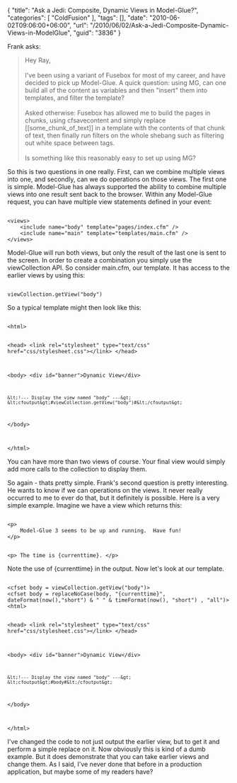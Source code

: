 {
	"title": "Ask a Jedi: Composite, Dynamic Views in Model-Glue?",
	"categories": [
		"ColdFusion"
	],
	"tags": [],
	"date": "2010-06-02T09:06:00+06:00",
	"url": "/2010/06/02/Ask-a-Jedi-Composite-Dynamic-Views-in-ModelGlue",
	"guid": "3836"
}

Frank asks:
<p>

<blockquote>
Hey Ray,<br/>
<br/>
I've been using a variant of Fusebox for most of my career, and have decided to pick up Model-Glue. A quick question: using MG, can one build all of the content as variables and then "insert" them into templates, and filter the template?
<br/>
<br/>
Asked otherwise: Fusebox has allowed me to build the pages in chunks, using cfsavecontent and simply replace [[some_chunk_of_text]] in a template with the contents of that chunk of text, then finally run filters on the whole shebang such as filtering out white space between tags.
<br/>
<br/>
Is something like this reasonably easy to set up using MG?
</blockquote>
<!--more-->
<p>

So this is two questions in one really. First, can we combine multiple views into one, and secondly, can we do operations on those views. The first one is simple. Model-Glue has always supported the ability to combine multiple views into one result sent back to the browser. Within any Model-Glue request, you can have multiple view statements defined in your event:

<p>

<code>
&lt;views&gt;
	&lt;include name="body" template="pages/index.cfm" /&gt;
	&lt;include name="main" template="templates/main.cfm" /&gt;
&lt;/views&gt;
</code>

<p>

Model-Glue will run both views, but only the result of the last one is sent to the screen. In order to create a combination you simply use the viewCollection API. So consider main.cfm, our template. It has access to the earlier views by using this:

<p>

<code>
viewCollection.getView("body")
</code>

<p>

So a typical template might then look like this:

<p>

<code>
&lt;html&gt;

&lt;head&gt;
	&lt;link rel="stylesheet" type="text/css" href="css/stylesheet.css"&gt;&lt;/link&gt;
&lt;/head&gt;

&lt;body&gt;
	&lt;div id="banner"&gt;Dynamic View&lt;/div&gt;
	
	&lt;!--- Display the view named "body" ---&gt;
	&lt;cfoutput&gt;#viewCollection.getView("body")#&lt;/cfoutput&gt;
	
&lt;/body&gt;

&lt;/html&gt;
</code>

<p>

You can have more than two views of course. Your final view would simply add more calls to the collection to display them. 

<p>

So again - thats pretty simple. Frank's second question is pretty interesting. He wants to know if we can operations on the views. It never really occurred to me to ever do that, but it definitely is possible. Here is a very simple example. Imagine we have a view which returns this:

<p>

<code>
&lt;p&gt;
	Model-Glue 3 seems to be up and running.  Have fun!
&lt;/p&gt;

&lt;p&gt;
	The time is {currenttime}.
&lt;/p&gt;
</code>

<p>

Note the use of {currenttime} in the output. Now let's look at our template.

<p>

<code>
&lt;cfset body = viewCollection.getView("body")&gt;
&lt;cfset body = replaceNoCase(body, "{currenttime}", dateFormat(now(),"short") & " " & timeFormat(now(), "short") , "all")&gt;
&lt;html&gt;

&lt;head&gt;
	&lt;link rel="stylesheet" type="text/css" href="css/stylesheet.css"&gt;&lt;/link&gt;
&lt;/head&gt;

&lt;body&gt;
	&lt;div id="banner"&gt;Dynamic View&lt;/div&gt;
	
	&lt;!--- Display the view named "body" ---&gt;
	&lt;cfoutput&gt;#body#&lt;/cfoutput&gt;
	
&lt;/body&gt;

&lt;/html&gt;
</code>

<p>

I've changed the code to not just output the earlier view, but to get it and perform a simple replace on it. Now obviously this is kind of a dumb example. But it does demonstrate that you can take earlier views and change them. As I said, I've never done that before in a production application, but maybe some of my readers have?